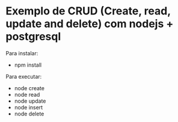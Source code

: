 # Exemplo de CRUD (Create, read, update and delete) com nodejs + postgresql

Para instalar:
- npm install

Para executar: 

- node create 
- node read 
- node update 
- node insert 
- node delete
